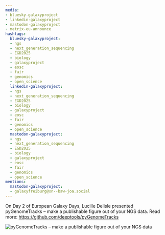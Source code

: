```yaml
---
media:
- bluesky-galaxyproject
- linkedin-galaxyproject
- mastodon-galaxyproject
- matrix-eu-announce
hashtags:
  bluesky-galaxyproject:
  - ngs
  - next_generation_sequencing
  - EGD2025
  - biology
  - galaxyproject
  - eosc
  - fair
  - genomics
  - open_science
  linkedin-galaxyproject:
  - ngs
  - next_generation_sequencing
  - EGD2025
  - biology
  - galaxyproject
  - eosc
  - fair
  - genomics
  - open_science
  mastodon-galaxyproject:
  - ngs
  - next_generation_sequencing
  - EGD2025
  - biology
  - galaxyproject
  - eosc
  - fair
  - genomics
  - open_science
mentions:
  mastodon-galaxyproject:
  - galaxyfreiburg@xn--baw-joa.social
---
```


On Day 2 of European Galaxy Days, Lucille Delisle presented pyGenomeTracks – make a publishable figure out of your NGS data.
Read more: https://github.com/deeptools/pyGenomeTracks

![pyGenomeTracks – make a publishable figure out of your NGS data](IMAGE_URL_HERE)